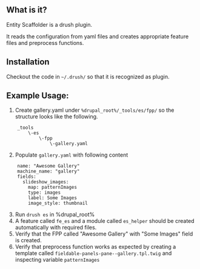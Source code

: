 ## What is it?
Entity Scaffolder is a drush plugin.

It reads the configuration from yaml files and creates appropriate feature files and preprocess functions.

## Installation
Checkout the code in `~/.drush/` so that it is recognized as plugin.

## Example Usage:
1. Create gallery.yaml under `%drupal_root%/_tools/es/fpp/` so the structure looks like the following.

```
    _tools
        \-es
            \-fpp
                \-gallery.yaml

```

2. Populate `gallery.yaml` with following content

```
    name: "Awesome Gallery"
    machine_name: "gallery"
    fields:
      slideshow_images:
        map: patternImages
        type: images
        label: Some Images
        image_style: thumbnail
```

3. Run `drush es` in %drupal_root%
4. A feature called `fe_es` and a module called `es_helper` should be created automatically with required files.
5. Verify that the FPP called "Awesome Gallery" with "Some Images" field is created.
6. Verify that preprocess function works as expected by creating a template called `fieldable-panels-pane--gallery.tpl.twig` and inspecting variable `patternImages`


